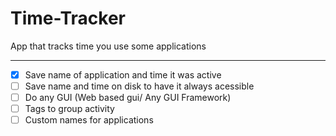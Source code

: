 # Time-Tracker
App that tracks time you use some applications

---

- [x] Save name of application and time it was active
- [ ] Save name and time on disk to have it always acessible
- [ ] Do any GUI (Web based gui/ Any GUI Framework)
- [ ] Tags to group activity
- [ ] Custom names for applications
